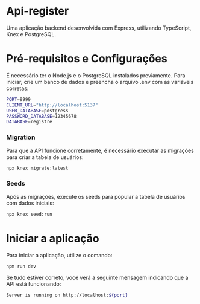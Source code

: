 
# Api-register

Uma aplicação backend desenvolvida com Express, utilizando TypeScript, Knex e PostgreSQL.

# Pré-requisitos e Configurações
É necessário ter o Node.js e o PostgreSQL instalados previamente.
Para iniciar, crie um banco de dados e preencha o arquivo .env com as variáveis corretas:

```sh
PORT=9999
CLIENT_URL="http://localhost:5137"
USER_DATABASE=postgress
PASSWORD_DATABASE=12345678
DATABASE=registre
```

### Migration
Para que a API funcione corretamente, é necessário executar as migrações para criar a tabela de usuários:

```sh
npx knex migrate:latest

```
### Seeds
Após as migrações, execute os seeds para popular a tabela de usuários com dados iniciais:

```sh
npx knex seed:run

```

# Iniciar a aplicação
Para iniciar a aplicação, utilize o comando:

```sh
npm run dev
```
Se tudo estiver correto, você verá a seguinte mensagem indicando que a API está funcionando:

```sh
Server is running on http://localhost:${port}
```